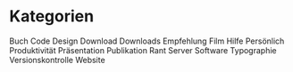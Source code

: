 # Kategorien

Buch
Code
Design
Download
Downloads
Empfehlung
Film
Hilfe
Persönlich
Produktivität
Präsentation
Publikation
Rant
Server
Software
Typographie
Versionskontrolle
Website
